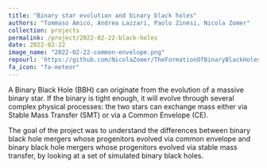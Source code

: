 ```yaml
---
title: "Binary star evolution and binary black holes"
authors: "Tommaso Amico, Andrea Lazzari, Paolo Zinesi, Nicola Zomer"
collection: projects
permalink: /project/2022-02-22-black-holes
date: 2022-02-22
image_name: "2022-02-22-common-envelope.png"
repourl: 'https://github.com/NicolaZomer/TheFormationOfBinaryBlackHoles'
fa_icon: "fa-meteor"
---
```



A Binary Black Hole (BBH) can originate from the evolution of a massive binary star. If the binary is tight enough, it will evolve through several complex physical processes: the two stars can exchange mass either via Stable Mass Transfer (SMT) or via a Common Envelope (CE).

The goal of the project was to understand the differences between binary black hole mergers whose progenitors evolved via common envelope and binary black hole mergers whose progenitors evolved via stable mass transfer, by looking at a set of simulated binary black holes.
